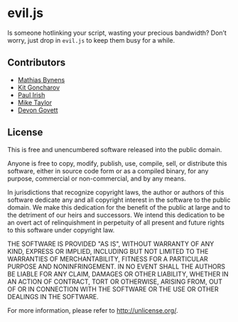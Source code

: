 # evil.js

Is someone hotlinking your script, wasting your precious bandwidth? Don’t worry, just drop in `evil.js` to keep them busy for a while.

## Contributors

* [Mathias Bynens](http://mathiasbynens.be/)
* [Kit Goncharov](http://kitgoncharov.github.com/)
* [Paul Irish](http://paulirish.com/)
* [Mike Taylor](http://miketaylr.com/)
* [Devon Govett](http://badassjs.com/)

## License

This is free and unencumbered software released into the public domain.

Anyone is free to copy, modify, publish, use, compile, sell, or distribute this software, either in source code form or as a compiled binary, for any purpose, commercial or non-commercial, and by any means.

In jurisdictions that recognize copyright laws, the author or authors of this software dedicate any and all copyright interest in the software to the public domain. We make this dedication for the benefit of the public at large and to the detriment of our heirs and successors. We intend this dedication to be an overt act of relinquishment in perpetuity of all present and future rights to this software under copyright law.

THE SOFTWARE IS PROVIDED "AS IS", WITHOUT WARRANTY OF ANY KIND, EXPRESS OR IMPLIED, INCLUDING BUT NOT LIMITED TO THE WARRANTIES OF MERCHANTABILITY, FITNESS FOR A PARTICULAR PURPOSE AND NONINFRINGEMENT. IN NO EVENT SHALL THE AUTHORS BE LIABLE FOR ANY CLAIM, DAMAGES OR OTHER LIABILITY, WHETHER IN AN ACTION OF CONTRACT, TORT OR OTHERWISE, ARISING FROM, OUT OF OR IN CONNECTION WITH THE SOFTWARE OR THE USE OR OTHER DEALINGS IN THE SOFTWARE.

For more information, please refer to <http://unlicense.org/>.